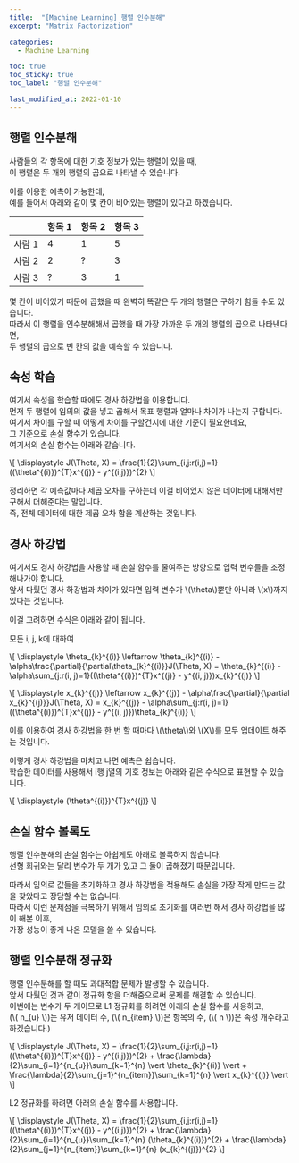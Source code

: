 ```yaml
---
title:  "[Machine Learning] 행렬 인수분해"
excerpt: "Matrix Factorization"

categories:
  - Machine Learning

toc: true
toc_sticky: true
toc_label: "행렬 인수분해"

last_modified_at: 2022-01-10
---
```


## 행렬 인수분해

사람들의 각 항목에 대한 기호 정보가 있는 행렬이 있을 때,<br>
이 행렬은 두 개의 행렬의 곱으로 나타낼 수 있습니다.

이를 이용한 예측이 가능한데,<br>
예를 들어서 아래와 같이 몇 칸이 비어있는 행렬이 있다고 하겠습니다.

|      |항목 1|항목 2|항목 3|
|------|------|-----|--------|
|사람 1|4|1|5|
|사람 2|2|?|3|
|사람 3|?|3|1|

몇 칸이 비어있기 때문에 곱했을 때 완벽히 똑같은 두 개의 행렬은 구하기 힘들 수도 있습니다.<br>
따라서 이 행렬을 인수분해해서 곱했을 때 가장 가까운 두 개의 행렬의 곱으로 나타낸다면,<br>
두 행렬의 곱으로 빈 칸의 값을 예측할 수 있습니다.

## 속성 학습

여기서 속성을 학습할 때에도 경사 하강법을 이용합니다.<br>
먼저 두 행렬에 임의의 값을 넣고 곱해서 목표 행렬과 얼마나 차이가 나는지 구합니다.<br>
여기서 차이를 구할 때 어떻게 차이를 구할건지에 대한 기준이 필요한데요,<br>
그 기준으로 손실 함수가 있습니다.<br>
여기서의 손실 함수는 아래와 같습니다.

\\[ \displaystyle J(\Theta, X) = \frac{1}{2}\sum_{i,j:r(i,j)=1}((\theta^{(i)})^{T}x^{(j)} - y^{(i,j)})^{2} \\]

정리하면 각 예측값마다 제곱 오차를 구하는데 이걸 비어있지 않은 데이터에 대해서만 구해서 더해준다는 말입니다.<br>
즉, 전체 데이터에 대한 제곱 오차 합을 계산하는 것입니다.

## 경사 하강법

여기서도 경사 하강법을 사용할 때 손실 함수를 줄여주는 방향으로 입력 변수들을 조정해나가야 합니다.<br>
앞서 다뤘던 경사 하강법과 차이가 있다면 입력 변수가 \\(\theta\\)뿐만 아니라 \\(x\\)까지 있다는 것입니다.

이걸 고려하면 수식은 아래와 같이 됩니다.

모든 i, j, k에 대하여

\\[ \displaystyle \theta_{k}^{(i)} \leftarrow \theta_{k}^{(i)} - \alpha\frac{\partial}{\partial\theta_{k}^{(i)}}J(\Theta, X) = \theta_{k}^{(i)} - \alpha\sum_{j:r(i, j)=1}((\theta^{(i)})^{T}x^{(j)} - y^{(i, j)})x_{k}^{(j)} \\]

\\[ \displaystyle x_{k}^{(j)} \leftarrow x_{k}^{(j)} - \alpha\frac{\partial}{\partial x_{k}^{(j)}}J(\Theta, X) = x_{k}^{(j)} - \alpha\sum_{j:r(i, j)=1}((\theta^{(i)})^{T}x^{(j)} - y^{(i, j)})\theta_{k}^{(i)} \\]

이를 이용하여 경사 하강법을 한 번 할 때마다 \\(\theta\\)와 \\(X\\)를 모두 업데이트 해주는 것입니다.

이렇게 경사 하강법을 마치고 나면 예측은 쉽습니다.<br>
학습한 데이터를 사용해서 i행 j열의 기호 정보는 아래와 같은 수식으로 표현할 수 있습니다.

\\[ \displaystyle (\theta^{(i)})^{T}x^{(j)} \\]

## 손실 함수 볼록도

행렬 인수분해의 손실 함수는 아쉽게도 아래로 볼록하지 않습니다.<br>
선형 회귀와는 달리 변수가 두 개가 있고 그 둘이 곱해졌기 때문입니다.

따라서 임의로 값들을 초기화하고 경사 하강법을 적용해도 손실을 가장 작게 만드는 값을 찾았다고 장담할 수는 없습니다.<br>
따라서 이런 문제점을 극복하기 위해서 임의로 초기화를 여러번 해서 경사 하강법을 많이 해본 이후,<br>
가장 성능이 좋게 나온 모델을 쓸 수 있습니다.

## 행렬 인수분해 정규화

행렬 인수분해를 할 때도 과대적합 문제가 발생할 수 있습니다.<br>
앞서 다뤘던 것과 같이 정규화 항을 더해줌으로써 문제를 해결할 수 있습니다.<br>
이번에는 변수가 두 개이므로 L1 정규화를 하려면 아래의 손실 함수를 사용하고,<br>
(\\( n_{u} \\))는 유저 데이터 수, (\\( n_{item} \\))은 항목의 수, (\\( n \\))은 속성 개수라고 하겠습니다.)

\\[ \displaystyle J(\Theta, X) = \frac{1}{2}\sum_{i,j:r(i,j)=1}((\theta^{(i)})^{T}x^{(j)} - y^{(i,j)})^{2} + \frac{\lambda}{2}\sum_{i=1}^{n_{u}}\sum_{k=1}^{n} \vert \theta_{k}^{(i)} \vert + \frac{\lambda}{2}\sum_{j=1}^{n_{item}}\sum_{k=1}^{n} \vert x_{k}^{(j)} \vert \\]

L2 정규화를 하려면 아래의 손실 함수를 사용합니다.

\\[ \displaystyle J(\Theta, X) = \frac{1}{2}\sum_{i,j:r(i,j)=1}((\theta^{(i)})^{T}x^{(j)} - y^{(i,j)})^{2} + \frac{\lambda}{2}\sum_{i=1}^{n_{u}}\sum_{k=1}^{n} (\theta_{k}^{(i)})^{2} + \frac{\lambda}{2}\sum_{j=1}^{n_{item}}\sum_{k=1}^{n} (x_{k}^{(j)})^{2} \\]